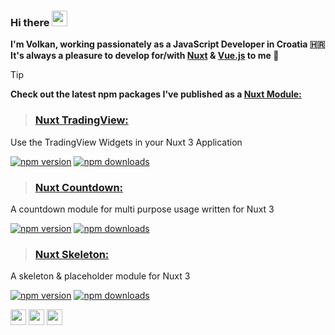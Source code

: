### Hi there <a><img src="https://media.giphy.com/media/hvRJCLFzcasrR4ia7z/giphy.gif" width=25></a>
**I'm Volkan, working passionately as a JavaScript Developer in Croatia 🇭🇷** \
**It's always a pleasure to develop for/with [Nuxt](https://github.com/nuxt/) & [Vue.js](https://github.com/vuejs) to me 💚**

> [!TIP]  
> **Check out the latest npm packages I've published as a [Nuxt Module:](https://github.com/nuxt/modules)**
> > ### [Nuxt TradingView:](https://github.com/volkanakkus/nuxt-tradingview/)  
> Use the TradingView Widgets in your Nuxt 3 Application    
>
>  [![npm version][tradingview-npm-version-src]][tradingview-npm-version-href] [![npm downloads][tradingview-npm-downloads-src]][tradingview-npm-downloads-href]
> > ### [Nuxt Countdown:](https://github.com/volkanakkus/nuxt-countdown/)  
>A countdown module for multi purpose usage written for Nuxt 3  
>  
>[![npm version][countdown-npm-version-src]][countdown-npm-version-href] [![npm downloads][countdown-npm-downloads-src]][countdown-npm-downloads-href]
> > ### [Nuxt Skeleton:](https://github.com/volkanakkus/nuxt-skeleton/)  
>A skeleton & placeholder module for Nuxt 3
>  
> [![npm version][skeleton-npm-version-src]][skeleton-npm-version-href] [![npm downloads][skeleton-npm-downloads-src]][skeleton-npm-downloads-href]


<p><a href="https://www.twitter.com/volkanakks" target="_blank"><img src="https://img.shields.io/badge/twitter-%231DA1F2.svg?&style=for-the-badge&logo=twitter&logoColor=white" height=25></a> <a href="https://www.linkedin.com/in/volkanakks" target="_blank"><img src="https://img.shields.io/badge/linkedin-%230077B5.svg?&style=for-the-badge&logo=linkedin&logoColor=white" height=25></a> <a href="https://volkanakkus.com/" target="_blank"><img src="https://visitor-badge.laobi.icu/badge?page_id=volkanakkus" height=25/> </a>
</p>
<p>
<!-- 
<a href="https://www.instagram.com/volkanakks/"><img src="https://img.shields.io/badge/instagram-%23E4405F.svg?&style=for-the-badge&logo=instagram&logoColor=white" height=25></a> -->

<!-- Badges -->
[tradingview-npm-version-src]: https://img.shields.io/npm/v/nuxt-tradingview/latest.svg?style=flat&colorA=020420&colorB=00DC82
[tradingview-npm-version-href]: https://npmjs.com/package/nuxt-tradingview

[tradingview-npm-downloads-src]: https://img.shields.io/npm/dm/nuxt-tradingview.svg?style=flat&colorA=020420&colorB=00DC82
[tradingview-npm-downloads-href]: https://npmjs.com/package/nuxt-tradingview

[countdown-npm-version-src]: https://img.shields.io/npm/v/nuxt-countdown/latest.svg?style=flat&colorA=020420&colorB=00DC82
[countdown-npm-version-href]: https://npmjs.com/package/nuxt-countdown

[countdown-npm-downloads-src]: https://img.shields.io/npm/dm/nuxt-countdown.svg?style=flat&colorA=020420&colorB=00DC82
[countdown-npm-downloads-href]: https://npmjs.com/package/nuxt-countdown

[skeleton-npm-version-src]: https://img.shields.io/npm/v/nuxt-skeleton/latest.svg?style=flat&colorA=020420&colorB=00DC82
[skeleton-npm-version-href]: https://npmjs.com/package/nuxt-skeleton

[skeleton-npm-downloads-src]: https://img.shields.io/npm/dm/nuxt-skeleton.svg?style=flat&colorA=020420&colorB=00DC82
[skeleton-npm-downloads-href]: https://npmjs.com/package/nuxt-skeleton

